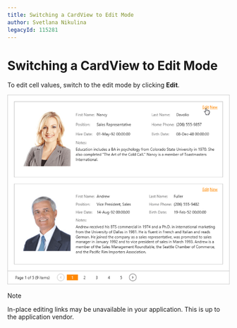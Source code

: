 ```yaml
---
title: Switching a CardView to Edit Mode
author: Svetlana Nikulina
legacyId: 115281
---
```

# Switching a CardView to Edit Mode
To edit cell values, switch to the edit mode by clicking **Edit**.

![EUD_CardView_EditCard](../../../images/img121510.png)

> [!NOTE]
> In-place editing links may be unavailable in your application. This is up to the application vendor.
